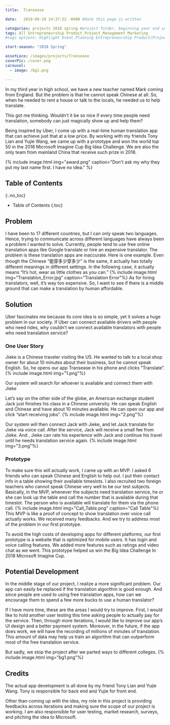 ```yaml
---
title:  Transease

date:   2019-08-10 14:37:52 -0400 #date this page is written

categories: projects 2018 spring #project folder, beginning year and season
tags: All Entrepreneurship Product_Project_Management Marketing
#tags options: Highlight Event_Planning Entrepreneurship Product/Project_Management Game_Design Marketing Negotiation Video_Editing Web_Design

start-season: "2018 Spring"

assetLoco: /images/projects/Transease
coverPic: /cover.png
carousel:
  - image: /bg1.png

---
```

In my third year in high school, we have a new teacher named Mark coming from England. But the problem is that he cannot speak Chinese at all. So, when he needed to rent a house or talk to the locals, he needed us to help translate.

This got me thinking. Wouldn’t it be so nice if every time people need translation, somebody can just magically show up and help them?

Being inspired by Uber, I come up with a real-time human translation app that can achieve just that at a low price. By working with my friends Tony Lian and Yujie Wang, we came up with a prototype and won the world top 50 in the 2018 Microsoft Imagine Cup Big Idea Challenge. We are also the only team from mainland China that receive such prize in 2018.

{% include image.html img="award.png" caption="Don't ask my why they put my last name first. I have no idea." %}

## Table of Contents
{:.no_toc}

* Table of Contents
{:toc}

## Problem

I have been to 17 different countries, but I can only speak two languages. Hence, trying to communicate across different languages have always been a problem I wanted to solve. Currently, people tend to use free online translation apps like Google translate or hire an expensive translator. The problem is these translation apps are inaccurate. Here is one example. Even though the Chinese “能穿多少穿多少” is the same, it actually has totally different meanings in different settings. In the following case, it actually means “It’s hot, wear as little clothes as you can.”
{% include image.html img="Translation_Error.jpg" caption="Translation Error"%}
As for hiring translators, well, it’s way too expensive. So, I want to see if there is a middle ground that can make a translation by human affordable.
## Solution

Uber fascinates me because its core idea is so simple, yet it solves a huge problem in our society. If Uber can connect available drivers with people who need rides, why couldn’t we connect available translators with people who need translation service?

### One User Story

Jieke is a Chinese traveler visiting the US. He wanted to talk to a local shop owner for about 10 minutes about their business, but he cannot speak English. So, he opens our app Transease in his phone and clicks “Translate”.
{% include image.html img="1.png"%}<br>

Our system will search for whoever is available and connect them with Jieke

Let’s say on the other side of the globe, an American exchange student Jack just finishes his class in a Chinese university. He can speak English and Chinese and have about 10 minutes available. He can open our app and click “start receiving jobs”.
{% include image.html img="2.png"%}<br>

Our system will then connect Jack with Jieke, and let Jack translate for Jieke via voice call. After the service, Jack will receive a small fee from Jieke. And , Jieke can rate his experience with Jack and continue his travel until he needs translation service again.
{% include image.html img="3.png"%}<br>

### Prototype

To make sure this will actually work, I came up with an MVP. I asked 6 friends who can speak Chinese and English to help out. I put their contact info in a table showing their available timeslots. I also recruited two foreign teachers who cannot speak Chinese very well to be our test subjects. Basically, in the MVP, whenever the subjects need translation service, he or she can look up the table and call the number that is available during that timeslot. The person who is available will translate for them via the phone call.
{% include image.html img="Call_Table.png" caption="Call Table"%}<br>
This MVP is like a proof of concept to show translation over voice call actually works. We received many feedbacks. And we try to address most of the problem in our first prototype.

To avoid the high costs of developing apps for different platforms, our first prototype is a website that is optimized for mobile users. It has login and voice calling features. We added more features such as ratings and video chat as we went. This prototype helped us win the Big Idea Challenge In 2018 Microsoft Imagine Cup.

## Potential Development

In the middle stage of our project, I realize a more significant problem. Our app can easily be replaced if the translation algorithm is good enough. And since people are used to using free translation apps, how can we encourage them to spend a few more bucks to use a human translator?

If I have more time, these are the areas I would try to improve. First, I would like to hold another user testing this time asking people to actually pay for the service. Then, through more iterations, I would like to improve our app’s UI design and a better payment system. Moreover, in the future, if the app does work, we will have the recording of millions of minutes of translation. This amount of data may help us train an algorithm that can outperform most of the free translation service.

But sadly, we stop the project after we parted ways to different colleges.
{% include image.html img="bg1.png"%}<br>

## Credits

The actual app development is all done by my friend Tony Lian and Yujie Wang. Tony is responsible for back end and Yujie for front end.

Other than coming up with the idea, my role in this project is providing feedbacks across iterations and making sure the scope of our project is working. I am also responsible for user testing, market research, surveys, and pitching the idea to Microsoft.
